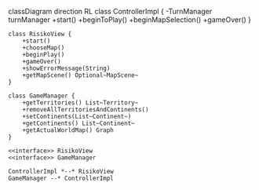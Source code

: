 classDiagram
direction RL
    class ControllerImpl {
	    -TurnManager turnManager
	    +start()
	    +beginToPlay()
	    +beginMapSelection()
	    +gameOver()
    }

    class RisikoView {
	    +start()
	    +chooseMap()
	    +beginPlay()
	    +gameOver()
	    +showErrorMessage(String)
	    +getMapScene() Optional~MapScene~
    }

    class GameManager {
	    +getTerritories() List~Territory~
	    +removeAllTerritoriesAndContinents()
	    +setContinents(List~Continent~)
	    +getContinents() List~Continent~
	    +getActualWorldMap() Graph
    }

	<<interface>> RisikoView
	<<interface>> GameManager

    ControllerImpl *--* RisikoView
    GameManager --* ControllerImpl

